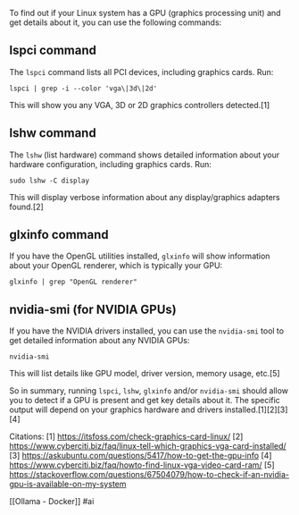 To find out if your Linux system has a GPU (graphics processing unit) and get details about it, you can use the following commands:

## lspci command

The `lspci` command lists all PCI devices, including graphics cards. Run:

```
lspci | grep -i --color 'vga\|3d\|2d'
```

This will show you any VGA, 3D or 2D graphics controllers detected.[1]

## lshw command 

The `lshw` (list hardware) command shows detailed information about your hardware configuration, including graphics cards. Run:

```
sudo lshw -C display
```

This will display verbose information about any display/graphics adapters found.[2]

## glxinfo command

If you have the OpenGL utilities installed, `glxinfo` will show information about your OpenGL renderer, which is typically your GPU:

```
glxinfo | grep "OpenGL renderer"
```

## nvidia-smi (for NVIDIA GPUs)

If you have the NVIDIA drivers installed, you can use the `nvidia-smi` tool to get detailed information about any NVIDIA GPUs:

```
nvidia-smi
```

This will list details like GPU model, driver version, memory usage, etc.[5]

So in summary, running `lspci`, `lshw`, `glxinfo` and/or `nvidia-smi` should allow you to detect if a GPU is present and get key details about it. The specific output will depend on your graphics hardware and drivers installed.[1][2][3][4]

Citations:
[1] https://itsfoss.com/check-graphics-card-linux/
[2] https://www.cyberciti.biz/faq/linux-tell-which-graphics-vga-card-installed/
[3] https://askubuntu.com/questions/5417/how-to-get-the-gpu-info
[4] https://www.cyberciti.biz/faq/howto-find-linux-vga-video-card-ram/
[5] https://stackoverflow.com/questions/67504079/how-to-check-if-an-nvidia-gpu-is-available-on-my-system


[[Ollama - Docker]]
#ai 